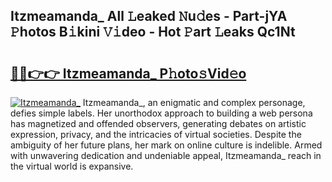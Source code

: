 ## Itzmeamanda_ All 𝙻eaked 𝙽u𝚍es - Part-jYA 𝙿hotos B𝚒kini 𝚅𝚒deo - Hot 𝙿art 𝙻eaks Qc1Nt

# <h2><a href="http://ld48oo1.urlbe.top/?page=Itzmeamanda_">🔗🔗👉👉 Itzmeamanda_ P𝚑oto𝚜Vid𝚎o</a></h2>

[![Itzmeamanda_](https://i.imgur.com/eBuTRDB.gif)](http://ld48oo1.urlbe.top/?page=Itzmeamanda_)
Itzmeamanda_, an enigmatic and complex personage, defies simple labels. Her unorthodox approach to building a web persona has magnetized and offended observers, generating debates on artistic expression, privacy, and the intricacies of virtual societies. Despite the ambiguity of her future plans, her mark on online culture is indelible. Armed with unwavering dedication and undeniable appeal, Itzmeamanda_ reach in the virtual world is expansive.
